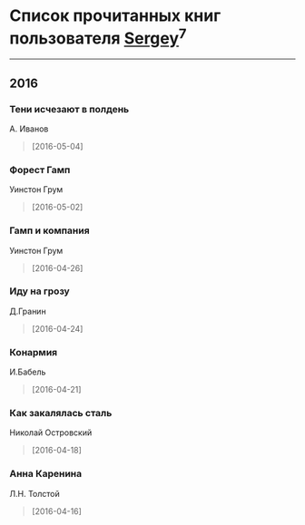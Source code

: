 # Список прочитанных книг пользователя [Sergey](https://www.facebook.com/app_scoped_user_id/100005112671797/)<sup>7</sup>
---

## 2016

### Тени исчезают в полдень
А. Иванов
> [2016-05-04] 


### Форест Гамп
Уинстон Грум
> [2016-05-02] 


### Гамп и компания
Уинстон Грум
> [2016-04-26] 


### Иду на грозу
Д.Гранин
> [2016-04-24] 


### Конармия
И.Бабель
> [2016-04-21] 


### Как закалялась сталь
Николай Островский
> [2016-04-18] 


### Анна Каренина
Л.Н. Толстой
> [2016-04-16] 



